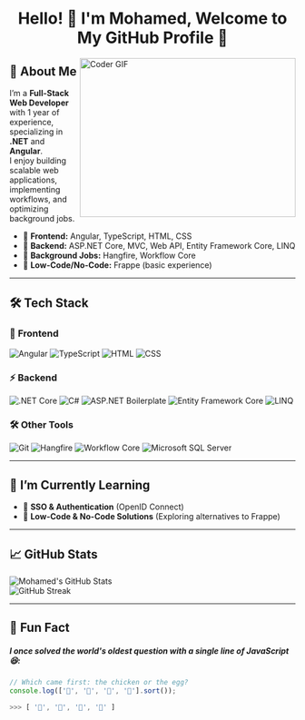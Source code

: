 <h1 align="center">Hello! 👋 I'm Mohamed, Welcome to My GitHub Profile 🚀</h1>

<img align="right" src="https://media.giphy.com/media/SWoSkN6DxTszqIKEqv/giphy.gif" alt="Coder GIF" width="380" height="280">

## 🚀 About Me  
I’m a **Full-Stack Web Developer** with 1 year of experience, specializing in **.NET** and **Angular**.  
I enjoy building scalable web applications, implementing workflows, and optimizing background jobs.

- 🔹 **Frontend:** Angular, TypeScript, HTML, CSS  
- 🔹 **Backend:** ASP.NET Core, MVC, Web API, Entity Framework Core, LINQ  
- 🔹 **Background Jobs:** Hangfire, Workflow Core  
- 🔹 **Low-Code/No-Code:** Frappe (basic experience)  

---

## 🛠 Tech Stack  

### 🚀 **Frontend**
![Angular](https://img.shields.io/badge/-Angular-DD0031?style=flat-square&logo=angular&logoColor=ffffff)
![TypeScript](https://img.shields.io/badge/-TypeScript-2e72bc?style=flat-square&logo=typescript&logoColor=ffffff)
![HTML](https://img.shields.io/badge/-HTML-%23E44D27?style=flat-square&logo=html5&logoColor=ffffff)
![CSS](https://img.shields.io/badge/-CSS-%231572B6?style=flat-square&logo=css3&logoColor=ffffff)

### ⚡ **Backend**
![.NET Core](https://img.shields.io/badge/-.NET%20Core-512BD4?style=flat-square&logo=.net&logoColor=ffffff)
![C#](https://img.shields.io/badge/-C%23-%23239120?style=flat-square&logo=c-sharp&logoColor=ffffff)
![ASP.NET Boilerplate](https://img.shields.io/badge/-ASP.NET%20Boilerplate-512BD4?style=flat-square&logo=dot-net&logoColor=ffffff)
![Entity Framework Core](https://img.shields.io/badge/-Entity%20Framework%20Core-512BD4?style=flat-square&logo=dot-net&logoColor=ffffff)
![LINQ](https://img.shields.io/badge/-LINQ-512BD4?style=flat-square&logo=dot-net&logoColor=ffffff)

### 🛠 **Other Tools**
![Git](https://img.shields.io/badge/-Git-%23F05032?style=flat-square&logo=git&logoColor=ffffff)
![Hangfire](https://img.shields.io/badge/-Hangfire-512BD4?style=flat-square&logo=dot-net&logoColor=ffffff)
![Workflow Core](https://img.shields.io/badge/-Workflow%20Core-512BD4?style=flat-square&logo=dot-net&logoColor=ffffff)
![Microsoft SQL Server](https://img.shields.io/badge/-Microsoft%20SQL%20Server-CC2927?style=flat-square&logo=microsoft-sql-server&logoColor=ffffff)

---

## 🌱 I’m Currently Learning  
- 🔸 **SSO & Authentication** (OpenID Connect)  
- 🔸 **Low-Code & No-Code Solutions** (Exploring alternatives to Frappe)  

---

## 📈 GitHub Stats  

![Mohamed's GitHub Stats](https://github-readme-stats.vercel.app/api?username=YourGitHubUsername&show_icons=true&theme=radical)  
![GitHub Streak](https://streak-stats.demolab.com/?user=YourGitHubUsername&theme=radical)  

---

## 🎉 Fun Fact  

##### I once solved the world's oldest question with a single line of JavaScript 😆:  

```javascript
// Which came first: the chicken or the egg?
console.log(['🥚', '🐣', '🐥', '🐔'].sort());

>>> [ '🐔', '🐣', '🐥', '🥚' ]

